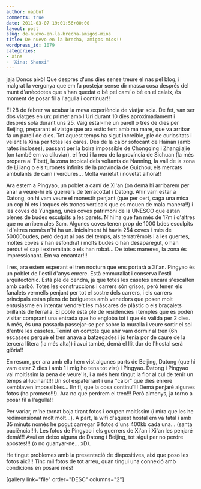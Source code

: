 ```yaml
---
author: napbuf
comments: true
date: 2011-03-07 19:01:56+00:00
layout: post
slug: de-nuevo-en-la-brecha-amigos-mios
title: De nuevo en la brecha, amigos míos!!
wordpress_id: 1079
categories:
- Xina
- 'Xina: Shanxi'
---
```


jaja Doncs això! Que després d'uns dies sense treure el nas pel blog, i malgrat la vergonya que em fa postejar sense dir massa cosa després del munt d'anècdotes que s'han quedat o bé pel camí o bé en el calaix, és moment de posar fil a l'agulla i continuar!!

El 28 de febrer va acabar la meva experiència de viatjar sola. De fet, van ser dos viatges en un: primer amb l'Uri durant 10 dies aproximadament i després sola durant uns 25. Vaig estar-me un parell o tres de dies per Beijing, preparant el viatge que ara estic fent amb ma mare, que va arribar fa un parell de dies. Tot aquest temps ha sigut increïble, ple de curiositats i veient la Xina per totes les cares. Des de la calor sofocant de Hainan (amb rates incloses), passant per la boira impossible de Chongqing i Zhangjiajie (on també em va diluviar), el fred i la neu de la província de Sichuan (la més propera al Tibet), la zona tropical dels voltants de Nanning, la vall de la zona de Lijiang o els turonets infinits de la província de Guizhou, els mercats ambulants de carn i verdures... Molta varietat i novetat alhora!!

Ara estem a Pingyao, un poblet a camí de Xi'an (on demà hi arribarem per anar a veure-hi els guerrers de terracotta) i Datong. Ahir vam estar a Datong, on hi vam veure el monestir penjant (que per cert, caga una mica un cop hi ets i toques els troncs verticals que es mouen de mala manera!!) i les coves de Yungang, unes coves patrimoni de la UNESCO que estan plenes de budes esculpits a les parets. N'hi ha que fan més de 17m i d'altres que no arriben ales 3cm. Algunes coves tenen prop de 1000 bdes esculpits i d'altres només n'hi ha un. Inicialment hi havia 254 coves i més de 50000budes, però degut al pas del temps, als terratrèmols i a les guerres, moltes coves s'han esfondrat i molts budes o han desaparegut, o han perdut el cap i extremitats o els han robat... De totes maneres, la zona és impressionant. Em va encantar!!!

I res, ara estem esperant el tren nocturn que ens portarà a Xi'an. Pingyao és un poblet de l'estil d'anys enrere. Està emmurallat i conserva l'estil arquitectònic. Està ple de cendra, ja que totes les casetes encara s'escalfen amb carbó. Totes les construccions i carrers són grisos, però tenen els fanalets vermells penjant per tot el sostre dels carrers, i els carrers principals estan plens de botiguetes amb venedors que posen molt entusiasme en intentar vendre't les màscares de plàstic o els braçalets brillants de ferralla. El poble està ple de residències i temples que es poden visitar comprant una entrada que ho engloba tot i que és vàlida per 2 dies. A més, és una passada passejar-se per sobre la muralla i veure sortir el sol d'entre les casetes. Tenint en compte que ahir vam dormir al tren (6h escasses perquè el tren anava a batzegades i jo tenia por de caure de la tercera llitera (la més alta)) i avui també, demà el llit dur de l'hostal serà glòria!!

En resum, per ara amb ella hem vist algunes parts de Beijing, Datong (que hi vam estar 2 dies i amb 1 i mig ho tens tot vist) i Pingyao. Datong i Pingyao val moltíssim la pena de veure'ls, i a més hem tingut la flor al cul de tenir un temps al·lucinant!!! Un sol espaterrant i una "calor" que dies enrere semblaven impossibles... En fi, que la cosa continuï!!! Demà penjaré algunes fotos (ho prometo!!!). Ara no que perdrem el tren!!! Però almenys, ja torno a posar fil a l'agulla!!

Per variar, m'he tornat boja tirant fotos i ocupen moltíssim (i mira que les he redimensionat molt molt...). A part, la wifi d'aquest hostal em va fatal i amb 35 minuts només he pogut carregar 6 fotos d'uns 400kb cada una... (santa paciència!!!). Les fotos de Pingyao i els guerrers de Xi'an i Xi'an les penjaré demà!!! Avui en deixo alguna de Datong i Beijing, tot sigui per no perdre apostes!!! (o no guanyar-ne... xD).

He tingut problemes amb la presentació de diapositives, així que poso les fotos així!!! Tinc mil fotos de tot arreu, quan tingui una connexió amb condicions en posaré més!

[gallery link="file" order="DESC" columns="2"]
